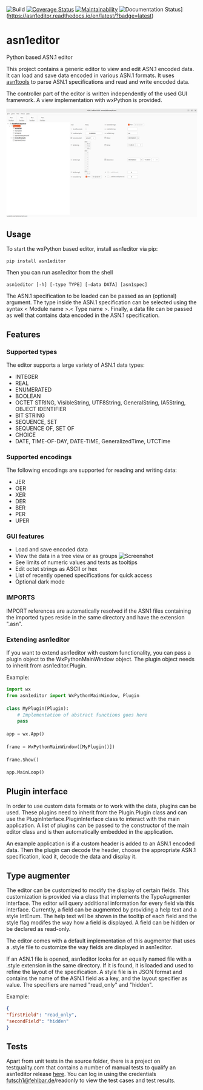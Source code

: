 ![Build](https://github.com/Futsch1/asn1editor/workflows/Build/badge.svg)
[![Coverage Status](https://coveralls.io/repos/github/Futsch1/asn1editor/badge.svg?branch=master)](https://coveralls.io/github/Futsch1/asn1editor?branch=master)
[![Maintainability](https://api.codeclimate.com/v1/badges/b2492b88948ace2e8a14/maintainability)](https://codeclimate.com/github/Futsch1/asn1editor/maintainability)
![Documentation Status](https://readthedocs.org/projects/asn1editor/badge/?version=latest)](https://asn1editor.readthedocs.io/en/latest/?badge=latest)
# asn1editor
Python based ASN.1 editor

This project contains a generic editor to view and edit ASN.1 encoded data. 
It can load and save data encoded in various ASN.1 formats. It uses
[asn1tools](https://github.com/eerimoq/asn1tools) to parse
ASN.1 specifications and read and write encoded data.

The controller part of the editor is written independently of the 
used GUI framework. A view implementation with wxPython is provided.

![Screenshot](docs/screenshot_tree.png?raw=true "asn1editor")

## Usage
To start the wxPython based editor, install asn1editor via pip:

```pip install asn1editor```

Then you can run asn1editor from the shell

```asn1editor [-h] [-type TYPE] [-data DATA] [asn1spec]```

The ASN.1 specification to be loaded can be passed as an (optional) argument. The type inside the ASN.1 specification can be selected using the syntax < Module
name >.< Type name >. Finally, a data file can be passed as well that contains data encoded in the ASN.1 specification.

## Features

### Supported types
The editor supports a large variety of ASN.1 data types:
- INTEGER
- REAL
- ENUMERATED
- BOOLEAN
- OCTET STRING, VisibleString, UTF8String, GeneralString, IA5String, OBJECT IDENTIFIER
- BIT STRING
- SEQUENCE, SET
- SEQUENCE OF, SET OF
- CHOICE
- DATE, TIME-OF-DAY, DATE-TIME, GeneralizedTime, UTCTime

### Supported encodings
The following encodings are supported for reading and writing data:

- JER
- OER
- XER
- DER
- BER
- PER
- UPER

### GUI features
- Load and save encoded data
- View the data in a tree view or as groups
![Screenshot](docs/screenshot_groups.png?raw=true "asn1editor group view")
- See limits of numeric values and texts as tooltips
- Edit octet strings as ASCII or hex
- List of recently opened specifications for quick access
- Optional dark mode

### IMPORTS
IMPORT references are automatically resolved if the ASN1 files containing the imported types 
reside in the same directory and have the extension ".asn". 

### Extending asn1editor

If you want to extend asn1editor with custom functionality, you can pass a plugin object to the WxPythonMainWindow object.
The plugin object needs to inherit from asn1editor.Plugin.

Example:

```python
import wx
from asn1editor import WxPythonMainWindow, Plugin

class MyPlugin(Plugin):
    # Implementation of abstract functions goes here
    pass

app = wx.App()

frame = WxPythonMainWindow([MyPlugin()])

frame.Show()

app.MainLoop()
```

## Plugin interface

In order to use custom data formats or to work with the data, plugins can be used. These plugins need to inherit from the Plugin.Plugin class and can use the
PluginInterface.PluginInterface class to interact with the main application. A list of plugins can be passed to the constructor of the main editor class and is
then automatically embedded in the application.

An example application is if a custom header is added to an ASN.1 encoded data. Then the plugin can decode the header, choose the appropriate ASN.1
specification, load it, decode the data and display it.

## Type augmenter

The editor can be customized to modify the display of certain fields. This customization is provided via a class that implements the TypeAugmenter interface.
The editor will query additional information for every field via this interface. Currently, a field can be augmented by providing a help text and a style
IntEnum. The help text will be shown in the tooltip of each field and the style flag modifes the way how a field is displayed. A field can be hidden or be
declared as read-only.

The editor comes with a default implementation of this augmenter that uses a .style file to customize the way fields are displayed in asn1editor.

If an ASN.1 file is opened, asn1editor looks for an equally named file with a .style extension in the same directory. If it is found, it is loaded and used to
refine the layout of the specification. A style file is in JSON format and contains the name of the ASN.1 field as a key, and the layout specifier as value. The
specifiers are named "read_only" and "hidden".

Example:

  ```json
  {
  "firstField": "read_only",
  "secondField": "hidden"
}
  ```

## Tests

Apart from unit tests in the source folder, there is a project on testquality.com that contains a number of manual tests to qualify an asn1editor
release [here](https://futsch1.testquality.com). You can log in using the credentials futsch1@fehlbar.de/readonly to view the test cases and test results.
